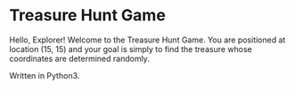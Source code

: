 # Treasure Hunt Game

Hello, Explorer! Welcome to the Treasure Hunt Game. 
You are positioned at location (15, 15) and your goal is simply to find the treasure whose coordinates are determined randomly. 

Written in Python3.

